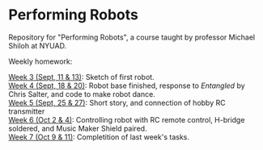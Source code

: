 # Performing Robots
Repository for "Performing Robots", a course taught by professor Michael Shiloh at NYUAD.

Weekly homework:

[Week 3 (Sept, 11 & 13)](https://github.com/andresugartechea/PerformingRobots/tree/main/week_3/WEEK3.md): Sketch of first robot. <br>
[Week 4 (Sept, 18 & 20)](https://github.com/andresugartechea/PerformingRobots/tree/main/week_4): Robot base finished, response to _Entangled_ by Chris Salter, and code to make robot dance. <br>
[Week 5 (Sept, 25 & 27)](https://github.com/andresugartechea/PerformingRobots/tree/main/week_5): Short story, and connection of hobby RC transmitter<br>
[Week 6 (Oct 2 & 4)](https://github.com/andresugartechea/PerformingRobots/tree/main/week_6): Controlling robot with RC remote control, H-bridge soldered, and Music Maker Shield paired.<br>
[Week 7 (Oct 9 & 11)](https://github.com/andresugartechea/PerformingRobots/tree/main/week_7): Completition of last week's tasks.
